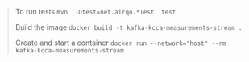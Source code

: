 > To run tests
> `mvn '-Dtest=net.airqo.*Test' test`
>
>Build the image
>`docker build -t kafka-kcca-measurements-stream .`
>
>
>Create and start a container
>`docker run --network="host" --rm kafka-kcca-measurements-stream`